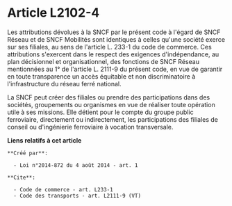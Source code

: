 # Article L2102-4

Les attributions dévolues à la SNCF par le présent code à l'égard de SNCF Réseau et de SNCF Mobilités sont identiques à
celles qu'une société exerce sur ses filiales, au sens de l'article L. 233-1 du code de commerce. Ces attributions s'exercent
dans le respect des exigences d'indépendance, au plan décisionnel et organisationnel, des fonctions de SNCF Réseau
mentionnées au 1° de l'article L. 2111-9 du présent code, en vue de garantir en toute transparence un accès équitable et non
discriminatoire à l'infrastructure du réseau ferré national. 

La SNCF peut créer des filiales ou prendre des participations dans des sociétés, groupements ou organismes en vue de réaliser
toute opération utile à ses missions. Elle détient pour le compte du groupe public ferroviaire, directement ou indirectement,
les participations des filiales de conseil ou d'ingénierie ferroviaire à vocation transversale.

**Liens relatifs à cet article**

	**Créé par**:

	  - Loi n°2014-872 du 4 août 2014 - art. 1

	**Cite**:

	  - Code de commerce - art. L233-1
	  - Code des transports - art. L2111-9 (VT)
